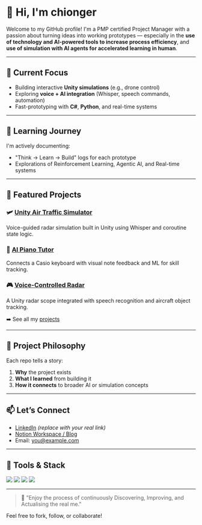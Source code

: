 # 👋 Hi, I'm chionger

Welcome to my GitHub profile! I'm a PMP certified Project Manager with a passion about turning ideas into working prototypes — especially in the **use of technology and AI-powered tools to increase process efficiency**, and **use of simulation with AI agents for accelerated learning in human**.

---

## 🚀 Current Focus
- Building interactive **Unity simulations** (e.g., drone control)
- Exploring **voice + AI integration** (Whisper, speech commands, automation)
- Fast-prototyping with **C#**, **Python**, and real-time systems

---

## 📘 Learning Journey
I'm actively documenting:
- "Think → Learn → Build" logs for each prototype
- Explorations of Reinforcement Learning, Agentic AI, and Real-time systems

---

## 📌 Featured Projects

### 🛩️ [Unity Air Traffic Simulator](https://github.com/chionger/unity-air-traffic-sim)
Voice-guided radar simulation built in Unity using Whisper and coroutine state logic.

### 🎹 [AI Piano Tutor](https://github.com/chionger/ai-piano-tutor)
Connects a Casio keyboard with visual note feedback and ML for skill tracking.

### 🎮 [Voice-Controlled Radar](https://github.com/chionger/voice-radar-demo)
A Unity radar scope integrated with speech recognition and aircraft object tracking.

➡️ See all my [projects](https://github.com/chionger?tab=repositories)

---

## 🧠 Project Philosophy
Each repo tells a story:
1. **Why** the project exists
2. **What I learned** from building it
3. **How it connects** to broader AI or simulation concepts

---

## 📫 Let’s Connect
- [LinkedIn](https://www.linkedin.com/in/yourname) *(replace with your real link)*
- [Notion Workspace / Blog](https://your-notion-link.com)
- Email: you@example.com

---

## 🔧 Tools & Stack
![](https://img.shields.io/badge/Unity-2022-blue)
![](https://img.shields.io/badge/C%23-Developer-green)
![](https://img.shields.io/badge/Notion-KnowledgeBase-lightgrey)
![](https://img.shields.io/badge/GitHub-Pages-site-blue)

---

> 🧠 "Enjoy the process of continuously Discovering, Improving, and Actualising the real me."

Feel free to fork, follow, or collaborate!

